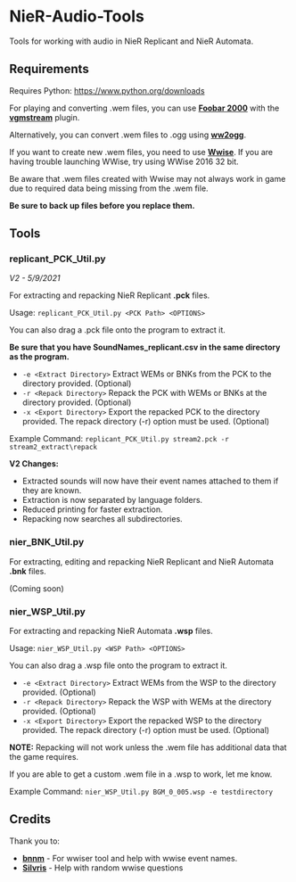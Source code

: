 # NieR-Audio-Tools
Tools for working with audio in NieR Replicant and NieR Automata.

## Requirements
Requires Python: https://www.python.org/downloads

For playing and converting .wem files, you can use **[Foobar 2000](https://www.foobar2000.org/download)** with the **[vgmstream](https://www.foobar2000.org/components/view/foo_input_vgmstream)** plugin.

Alternatively, you can convert .wem files to .ogg using **[ww2ogg](https://github.com/hcs64/ww2ogg)**.

If you want to create new .wem files, you need to use **[Wwise](https://www.audiokinetic.com/products/wwise/)**. If you are having trouble launching WWise, try using WWise 2016 32 bit.

Be aware that .wem files created with Wwise may not always work in game due to required data being missing from the .wem file.

**Be sure to back up files before you replace them.**
## Tools
### replicant_PCK_Util.py

*V2 - 5/9/2021*

For extracting and repacking NieR Replicant **.pck** files.

Usage: `replicant_PCK_Util.py <PCK Path> <OPTIONS>`

You can also drag a .pck file onto the program to extract it.

**Be sure that you have SoundNames_replicant.csv in the same directory as the program.**
* `-e <Extract Directory>` Extract WEMs or BNKs from the PCK to the directory provided. (Optional)
* `-r <Repack Directory>` Repack the PCK with WEMs or BNKs at the directory provided. (Optional)
* `-x <Export Directory>` Export the repacked PCK to the directory provided. The repack directory (-r) option must be used. (Optional)

Example Command: `replicant_PCK_Util.py stream2.pck -r stream2_extract\repack`

**V2 Changes:**

* Extracted sounds will now have their event names attached to them if they are known.
* Extraction is now separated by language folders.
* Reduced printing for faster extraction.
* Repacking now searches all subdirectories.

### nier_BNK_Util.py
For extracting, editing and repacking NieR Replicant and NieR Automata **.bnk** files.

(Coming soon)

### nier_WSP_Util.py
For extracting and repacking NieR Automata **.wsp** files.

Usage: `nier_WSP_Util.py <WSP Path> <OPTIONS>`

You can also drag a .wsp file onto the program to extract it.
* `-e <Extract Directory>` Extract WEMs from the WSP to the directory provided. (Optional)
* `-r <Repack Directory>` Repack the WSP with WEMs at the directory provided. (Optional)
* `-x <Export Directory>` Export the repacked WSP to the directory provided. The repack directory (-r) option must be used. (Optional)

**NOTE:** Repacking will not work unless the .wem file has additional data that the game requires.

If you are able to get a custom .wem file in a .wsp to work, let me know.

Example Command: `nier_WSP_Util.py BGM_0_005.wsp -e testdirectory`

## Credits

Thank you to:
* **[bnnm](https://github.com/bnnm)** - For wwiser tool and help with wwise event names.
* **[Silvris](https://github.com/Silvris)** - Help with random wwise questions
